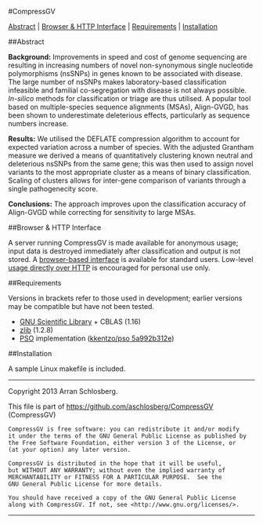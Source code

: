 #CompressGV

[Abstract](#abstract) | [Browser & HTTP Interface](#browser--http-interface) | [Requirements](#requirements) | [Installation](#installation)

##Abstract

**Background:** Improvements in speed and cost of genome sequencing are resulting in increasing numbers of novel non-synonymous single nucleotide polymorphisms (nsSNPs) in genes known to be associated with disease. The large number of nsSNPs makes laboratory-based classification infeasible and familial co-segregation with disease is not always possible. *In-silico* methods for classification or triage are thus utilised. A popular tool based on multiple-species sequence alignments (MSAs), Align-GVGD, has been shown to underestimate deleterious effects, particularly as sequence numbers increase.

**Results:** We utilised the DEFLATE compression algorithm to account for expected variation across a number of species. With the adjusted Grantham measure we derived a means of quantitatively clustering known neutral and deleterious nsSNPs from the same gene; this was then used to assign novel variants to the most appropriate cluster as a means of binary classification. Scaling of clusters allows for inter-gene comparison of variants through a single pathogenecity score.

**Conclusions:** The approach improves upon the classification accuracy of Align-GVGD while correcting for sensitivity to large MSAs.

##Browser & HTTP Interface

A server running CompressGV is made available for anonymous usage; input data is destroyed immediately after classification and output is not stored. A [browser-based interface](http://compressgv.arranschlosberg.com) is available for standard users. Low-level [usage directly over HTTP](http://compressgv.arranschlosberg.com/#help) is encouraged for personal use only.

##Requirements

Versions in brackets refer to those used in development; earlier versions may be compatible but have not been tested.

* [GNU Scientific Library](http://www.gnu.org/software/gsl/) + CBLAS (1.16)
* [zlib](http://www.zlib.net/) (1.2.8)
* [PSO](https://github.com/aschlosberg/pso) implementation ([kkentzo/pso 5a992b312e](https://github.com/kkentzo/pso/commit/5a992b312e21c421b363ed95cf5b0f7dede9890a))

##Installation

A sample Linux makefile is included.

---------------------------------------------------------------------------------------

Copyright 2013 Arran Schlosberg.

This file is part of https://github.com/aschlosberg/CompressGV (CompressGV)

    CompressGV is free software: you can redistribute it and/or modify
    it under the terms of the GNU General Public License as published by
    the Free Software Foundation, either version 3 of the License, or
    (at your option) any later version.

    CompressGV is distributed in the hope that it will be useful,
    but WITHOUT ANY WARRANTY; without even the implied warranty of
    MERCHANTABILITY or FITNESS FOR A PARTICULAR PURPOSE.  See the
    GNU General Public License for more details.

    You should have received a copy of the GNU General Public License
    along with CompressGV. If not, see <http://www.gnu.org/licenses/>.

---------------------------------------------------------------------------------------
